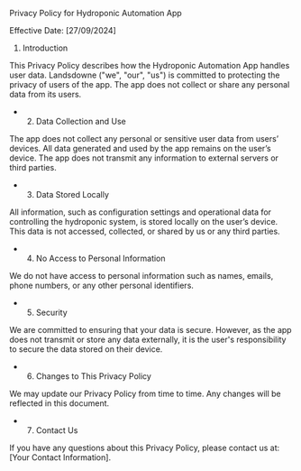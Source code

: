 Privacy Policy for Hydroponic Automation App

Effective Date: [27/09/2024]
1. Introduction

This Privacy Policy describes how the Hydroponic Automation App handles user data. Landsdowne ("we", "our", "us") is committed to protecting the privacy of users of the app. The app does not collect or share any personal data from its users.
   - 2. Data Collection and Use

The app does not collect any personal or sensitive user data from users’ devices. All data generated and used by the app remains on the user’s device. The app does not transmit any information to external servers or third parties.
   - 3. Data Stored Locally

All information, such as configuration settings and operational data for controlling the hydroponic system, is stored locally on the user’s device. This data is not accessed, collected, or shared by us or any third parties.
   - 4. No Access to Personal Information

We do not have access to personal information such as names, emails, phone numbers, or any other personal identifiers.
   - 5. Security

We are committed to ensuring that your data is secure. However, as the app does not transmit or store any data externally, it is the user's responsibility to secure the data stored on their device.
   - 6. Changes to This Privacy Policy

We may update our Privacy Policy from time to time. Any changes will be reflected in this document.
   - 7. Contact Us

If you have any questions about this Privacy Policy, please contact us at: [Your Contact Information].
